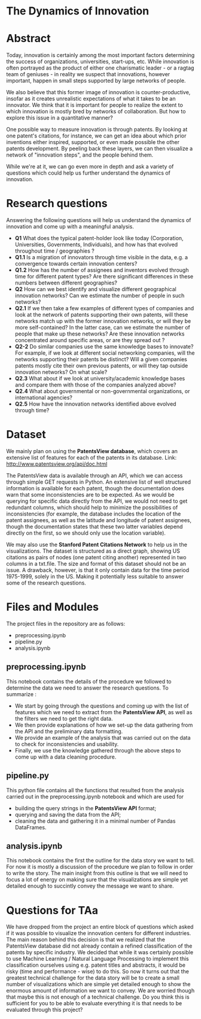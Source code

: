 # The Dynamics of Innovation

# Abstract
Today, innovation is certainly among the most important factors determining the success of organizations, universities, start-ups, etc. While innovation is often portrayed as the product of either one charismatic leader - or a ragtag team of geniuses - in reality we suspect that innovations, however important, happen in small steps supported by large networks of people.

We also believe that this former image of innovation is counter-productive, insofar as it creates unrealistic expectations of what it takes to be an innovator. We think that it is important for people to realize the extent to which innovation is mostly bred by networks of collaboration. But how to explore this issue in a quantitative manner?

One possible way to measure innovation is through patents. By looking at one patent's citations, for instance, we can get an idea about which prior inventions either inspired, supported, or even made possible the other patents development. By peeling back these layers, we can then visualize a network of "innovation steps", and the people behind them.

While we're at it, we can go even more in depth and ask a variety of questions which could help us further understand the dynamics of innovation.


# Research questions
Answering the following questions will help us understand the dynamics of innovation and come up with a meaningful analysis.
- **Q1** What does the typical patent-holder look like today (Corporation, Universities, Governments, Individuals), and how has that evolved throughout time / geographies ?
- **Q1.1** Is a migration of innovators through time visible in the data, e.g. a convergence towards certain innovation centers?
- **Q1.2** How has the number of assignees and inventors evolved through time for different patent types? Are there significant differences in these numbers between different geographies?  
- **Q2** How can we best identify and visualize different geographical innovation networks? Can we estimate the number of people in such networks?
- **Q2.1** If we then take a few examples of different types of companies and look at the network of patents supporting their own patents, will these networks match up with the former innovation networks, or will they be more self-contained? In the latter case, can we estimate the number of people that make up these networks? Are these innovation networks concentrated around specific areas, or are they spread out ?
- **Q2-2** Do similar companies use the same knowledge bases to innovate? For example, if we look at different social networking companies, will the networks supporting their patents be distinct? Will a given companies patents mostly cite their own previous patents, or will they tap outside innovation networks? On what scale?
- **Q2.3**  What about if we look at university/academic knowledge bases and compare them with those of the companies analyzed above?
- **Q2.4** What about governmental or non-governmental organizations, or international agencies?  
- **Q2.5** How have the innovation networks identified above evolved through time?


# Dataset
We mainly plan on using the **PatentsView database**, which covers an extensive list of features for each of the patents in its database.
Link: http://www.patentsview.org/api/doc.html

The PatentsView data  is available through an API, which we can access through simple GET requests in Python. An extensive list of well structured information is available for each patent, though the documentation does warn that some inconsistencies are to be expected. As we would be querying for specific data directly from the API, we would not need to get redundant columns, which should help to minimize the possibilities of inconsistencies (for example, the database includes the location of the patent assignees, as well as the latitude and longitude of patent assignees, though the documentation states that these two latter variables depend directly on the first, so we should only use the location variable).

We may also use the **Stanford Patent Citations Network** to help us in the visualizations. The dataset is structured as a direct graph, showing US citations as pairs of nodes (one patent citing another) represented in two columns in a txt.file. The size and format of this dataset should not be an issue. A drawback, however, is that it only contain data for the time period 1975-1999, solely in the US. Making it potentially less suitable to answer some of the research questions.


# Files and Modules
The project files in the repository are as follows:
- preprocessing.ipynb
- pipeline.py
- analysis.ipynb

## preprocessing.ipynb
This notebook contains the details of the procedure we followed to determine the data we need to answer the research questions. To summarize :
- We start by going through the questions and coming up with the list of features which we need to extract from the **PatentsView API**, as well as the filters we need to get the right data.
- We then provide explanations of how we set-up the data gathering from the API and the preliminary data formatting.
- We provide an example of the analysis that was carried out on the data to check for inconsistencies and usability.
- Finally, we use the knowledge gathered through the above steps to come up with a data cleaning procedure.

## pipeline.py
This python file contains all the functions that resulted from the analysis carried out in the preprocessing.ipynb notebook and which are used for
- building the query strings in the **PatentsView API** format;
- querying and saving the data from the API;
- cleaning the data and gathering it in a minimal number of Pandas DataFrames.

## analysis.ipynb
This notebook contains the first the outline for the data story we want to tell. For now it is mostly a discussion of the procedure we plan to follow in order to write the story. The main insight from this outline is that we will need to focus a lot of energy on making sure that the visualizations are simple yet detailed enough to succintly convey the message we want to share.


# Questions for TAa
We have dropped from the project an entire block of questions which asked if it was possible to visualize the innovation centers for different industries. The main reason behind this decision is that we realized that the PatentsView database did not already contain a refined classification of the patents by specific industry. We decided that while it was certainly possible to use Machine Learning / Natural Language Processing to implement this classification ourselves using e.g. patent titles and abstracts, it would be risky (time and performance - wise) to do this. So now it turns out that the greatest technical challenge for the data story will be to create a small number of visualizations which are simple yet detailed enough to show the enormous amount of information we want to convey. We are worried though that maybe this is not enough of a technical challenge. Do you think this is sufficient for you to be able to evaluate everything it is that needs to be evaluated through this project?
